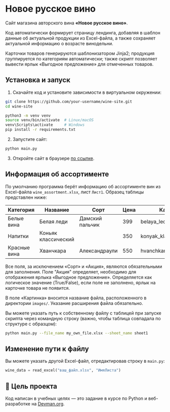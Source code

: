 # Новое русское вино #

Сайт магазина авторского вина **«Новое русское вино»**. 

Код автоматически формирует страницу лендинга, добавляя в шаблон данные об актуальной продукции из Excel-файла, а также сохраняет актуальной информацию о возрасте винодельни.  

Карточки товаров генерируются шаблонизатором Jinja2; продукция группируется по категориям автоматически; также скрипт позволяет вывести ярлык «Выгодное предложение» для отмеченных товаров.

## Установка и запуск ##

1. Скачайте код и установите зависимости в виртуальном окружении:

```bash
git clone https://github.com/your-username/wine-site.git
cd wine-site
````

```bash
python3 -m venv venv
source venv/bin/activate  # Linux/macOS
venv\Scripts\activate     # Windows
pip install -r requirements.txt
```

2. Запустите сайт:

```bash
python main.py
```

3. Откройте сайт в браузере [по ссылке](http://127.0.0.1:8000/index.html).

## Информация об ассортименте ##

По умолчанию программа берёт информацию об ассортименте вин из Excel-файла `wine_assortment.xlsx`, лист `Лист1`. Образец таблицы представлен ниже:

| Категория     | Название              | Сорт              | Цена | Картинка                 | Акция                  |
|---------------|------------------------|-------------------|------|--------------------------|-------------------------|
| Белые вина    | Белая леди             | Дамский пальчик   | 399  | belaya_ledi.png          | Выгодное предложение    |
| Напитки       | Коньяк классический    |                   | 350  | konyak_klassicheskyi.png |                         |
| Красные вина  | Хванчкара              | Александраули     | 550  | hvanchkara.png           |                         |

Все поля, за исключением «Сорт» и «Акция», являются обязательными для заполнения. Поле "Акция" определяет, необходимо для отображения ярлыка «Выгодное предложение». Определяется как логическое значение (True/False), если поле не заполнено, ярлык на карточке товара не появится.

В поле «Картинка» вносится название файла, расположенного в директории `images/`. Указание расширения файла обязательно.

Вы можете указать путь к собственному файлу с таблицей при запуске скрипта через командную строку (важно, чтобы таблица совпадала по структуре с образцом):

```bash
python main.py --file_name my_own_file.xlsx --sheet_name sheet1
```

## Изменение пути к файлу ##

Вы можете указать другой Excel-файл, отредактировав строку в `main.py`:

```python
wine_data = read_excel("ваш_файл.xlsx", "ИмяЛиста")
```

## 🎯 Цель проекта ##

Код написан в учебных целях — это задание в курсе по Python и веб-разработке на [Devman.org](https://dvmn.org).
